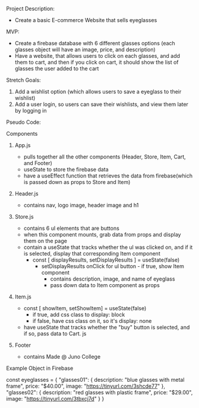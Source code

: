 Project Description: 
- Create a basic E-commerce Website that sells eyeglasses

MVP: 
- Create a firebase database with 6 different glasses options (each glasses object will have an image, price, and description)
- Have a website, that allows users to click on each glasses, and add them to cart, and then if you click on cart, it should show the list of glasses the user added to the cart

Stretch Goals: 
1. Add a wishlist option (which allows users to save a eyeglass to their wishlist)
2. Add a user login, so users can save their wishlists, and view them later by logging in

Pseudo Code: 

Components
1. App.js
    - pulls together all the other components (Header, Store, Item, Cart, and Footer)
    - useState to store the firebase data
    - have a useEffect function that retrieves the data from firebase(which is passed down as props to Store and Item)    

2. Header.js
    - contains nav, logo image, header image and h1

3. Store.js
    - contains 6 ul elements that are buttons 
    - when this component mounts, grab data from props and display them on the page
    - contain a useState that tracks whether the ul was clicked on, and if it is selected, display that corresponding Item component
        - const [ displayResults, setDisplayResults ] = useState(false)
            - setDisplayResults onClick for ul button 
                    - if true, show Item component
                - contains description, image, and name of eyeglass
                - pass down data to Item component as props 

4. Item.js
    - const [ showItem, setShowItem] = useState(false)
        - if true, add css class to display: block
        - if false, have css class on it, so it's display: none
    - have useState that tracks whether the "buy" button is selected, and if so, pass data to Cart. js


5. Footer
    - contains Made @ Juno College 


Example Object in Firebase 

const eyeglasses = {
  "glasses01": {
    description: "blue glasses with metal frame",
    price: "$40.00",
    image: "https://tinyurl.com/3shcde77"
  },
  "glasses02": {
    description: "red glasses with plastic frame",
    price: "$29.00",
    image: "https://tinyurl.com/3tbxcj7d"
  }
}